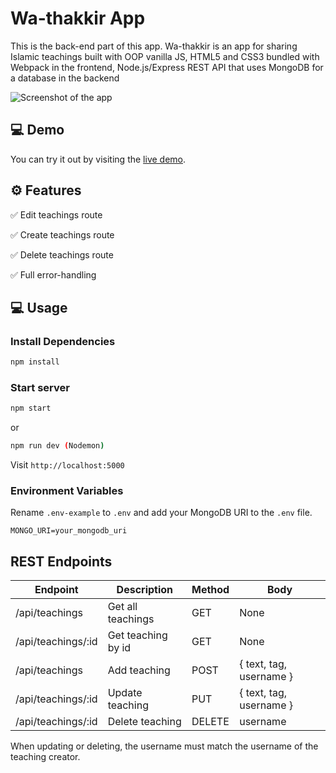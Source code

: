 # Wa-thakkir App

This is the back-end part of this app.
Wa-thakkir is an app for sharing Islamic teachings built with OOP vanilla JS, HTML5 and CSS3 bundled with Webpack in the frontend, Node.js/Express REST API that uses MongoDB for a database in the backend

![Screenshot of the app](https://github.com/mohammadmansour200/wa-thakkir-frontend/assets/137171976/bdffa382-62ad-4017-ba55-5465418aacfe)

## 💻 Demo

You can try it out by visiting the [live demo](https://wa-thakkir.onrender.com).


## ⚙️ Features

✅ Edit teachings route

✅ Create teachings route

✅ Delete teachings route

✅ Full error-handling


## 💻 Usage

### Install Dependencies

```bash
npm install
```

### Start server

```bash
npm start
```

or

```bash
npm run dev (Nodemon)
```

Visit `http://localhost:5000`

### Environment Variables

Rename `.env-example` to `.env` and add your MongoDB URI to the `.env` file.

```
MONGO_URI=your_mongodb_uri
```

## REST Endpoints

| Endpoint       | Description    | Method | Body                    |
| -------------- | -------------- | ------ | ----------------------- |
| /api/teachings     | Get all teachings  | GET    | None                    |
| /api/teachings/:id | Get teaching by id | GET    | None                    |
| /api/teachings     | Add teaching       | POST   | { text, tag, username } |
| /api/teachings/:id | Update teaching    | PUT    | { text, tag, username } |
| /api/teachings/:id | Delete teaching    | DELETE | username                |

When updating or deleting, the username must match the username of the teaching creator.

